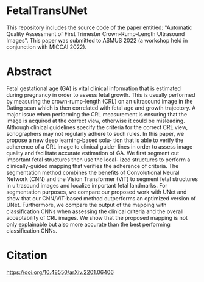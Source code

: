 # FetalTransUNet

This repository includes the source code of the paper entitled: "Automatic Quality Assessment of First Trimester Crown-Rump-Length Ultrasound Images". This paper was submitted to ASMUS 2022 (a workshop held in conjunction with MICCAI 2022).

# Abstract

Fetal gestational age (GA) is vital clinical information that is estimated during pregnancy in order to assess fetal growth. This is usually performed by measuring the crown-rump-length (CRL) on an ultrasound image in the Dating scan which is then correlated with fetal age and growth trajectory. A major issue when performing the CRL measurement is ensuring that the image is acquired at the correct view, otherwise it could be misleading. Although clinical guidelines specify the criteria for the correct CRL view, sonographers may not regularly adhere to such rules. In this paper, we propose a new deep learning-based solu- tion that is able to verify the adherence of a CRL image to clinical guide- lines in order to assess image quality and facilitate accurate estimation of GA. We first segment out important fetal structures then use the local- ized structures to perform a clinically-guided mapping that verifies the adherence of criteria. The segmentation method combines the benefits of Convolutional Neural Network (CNN) and the Vision Transformer (ViT) to segment fetal structures in ultrasound images and localize important fetal landmarks. For segmentation purposes, we compare our proposed work with UNet and show that our CNN/ViT-based method outperforms an optimized version of UNet. Furthermore, we compare the output of the mapping with classification CNNs when assessing the clinical criteria and the overall acceptability of CRL images. We show that the proposed mapping is not only explainable but also more accurate than the best performing classification CNNs.


# Citation
https://doi.org/10.48550/arXiv.2201.06406
